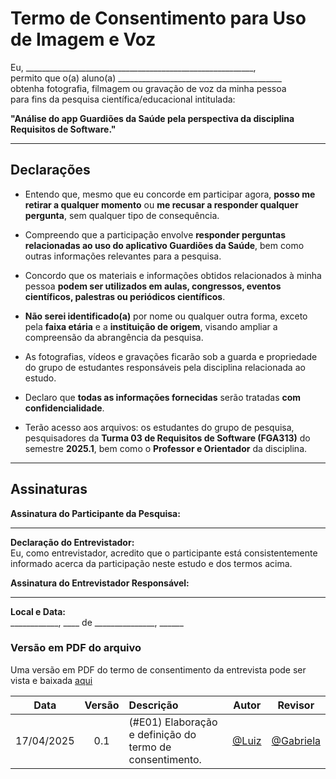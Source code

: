# Termo de Consentimento para Uso de Imagem e Voz

Eu, _________________________________________________________,  
permito que o(a) aluno(a) _________________________________________  
obtenha fotografia, filmagem ou gravação de voz da minha pessoa  
para fins da pesquisa científica/educacional intitulada:

**"Análise do app Guardiões da Saúde pela perspectiva da disciplina Requisitos de Software."**

---

## Declarações

- Entendo que, mesmo que eu concorde em participar agora, **posso me retirar a qualquer momento** ou **me recusar a responder qualquer pergunta**, sem qualquer tipo de consequência.

- Compreendo que a participação envolve **responder perguntas relacionadas ao uso do aplicativo Guardiões da Saúde**, bem como outras informações relevantes para a pesquisa.

- Concordo que os materiais e informações obtidos relacionados à minha pessoa **podem ser utilizados em aulas, congressos, eventos científicos, palestras ou periódicos científicos**.

- **Não serei identificado(a)** por nome ou qualquer outra forma, exceto pela **faixa etária** e a **instituição de origem**, visando ampliar a compreensão da abrangência da pesquisa.

- As fotografias, vídeos e gravações ficarão sob a guarda e propriedade do grupo de estudantes responsáveis pela disciplina relacionada ao estudo.

- Declaro que **todas as informações fornecidas** serão tratadas **com confidencialidade**.

- Terão acesso aos arquivos: os estudantes do grupo de pesquisa, pesquisadores da **Turma 03 de Requisitos de Software (FGA313)** do semestre **2025.1**, bem como o **Professor e Orientador** da disciplina.

---

## Assinaturas

**Assinatura do Participante da Pesquisa:**  
_______________________________________________________________

**Declaração do Entrevistador:**  
Eu, como entrevistador, acredito que o participante está consistentemente informado acerca da participação neste estudo e dos termos acima.

**Assinatura do Entrevistador Responsável:**  
____________________________________

**Local e Data:**  
____________, ____ de _______________, ______


### Versão em PDF do arquivo

Uma versão em PDF do termo de consentimento da entrevista pode ser vista e baixada [aqui](https://docs.google.com/document/d/1KThT5LO0z1EmC3v8TiRXJ86uyRFnxlcbKycolV7cusM/edit?usp=sharing)


| Data       | Versão | Descrição                                 | Autor                                      | Revisor                                     |
| :--------: | :----: | :---------------------------------------- | :----------------------------------------: | :----------------------------------------: |
| 17/04/2025 |  0.1   | (#E01) Elaboração e definição do termo de consentimento. | [@Luiz](https://github.com/luizfaria1989)  | [@Gabriela](https://github.com/gaubiela) |